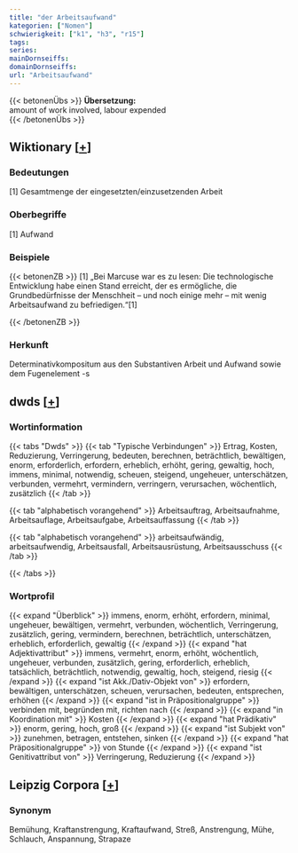 ```yaml
---
title: "der Arbeitsaufwand"
kategorien: ["Nomen"]
schwierigkeit: ["k1", "h3", "r15"]
tags:
series:
mainDornseiffs:
domainDornseiffs:
url: "Arbeitsaufwand"
---
```


{{< betonenÜbs >}}
**Übersetzung:**  
amount of work involved, labour expended  
{{< /betonenÜbs >}}

## Wiktionary [[+](https://de.wiktionary.org/wiki/Arbeitsaufwand)]

### Bedeutungen
[1] Gesamtmenge der eingesetzten/einzusetzenden Arbeit  

### Oberbegriffe
[1] Aufwand  

### Beispiele
{{< betonenZB >}}
[1] „Bei Marcuse war es zu lesen: Die technologische Entwicklung habe einen Stand erreicht, der es ermögliche, die Grundbedürfnisse der Menschheit – und noch einige mehr – mit wenig Arbeitsaufwand zu befriedigen.“[1]  

{{< /betonenZB >}}
### Herkunft
Determinativkompositum aus den Substantiven Arbeit und Aufwand sowie dem Fugenelement -s  



## dwds [[+](https://www.dwds.de/wb/Arbeitsaufwand)]

### Wortinformation
{{< tabs "Dwds" >}}
{{< tab "Typische Verbindungen" >}}
Ertrag, Kosten, Reduzierung, Verringerung, bedeuten, berechnen, beträchtlich, bewältigen, enorm, erforderlich, erfordern, erheblich, erhöht, gering, gewaltig, hoch, immens, minimal, notwendig, scheuen, steigend, ungeheuer, unterschätzen, verbunden, vermehrt, vermindern, verringern, verursachen, wöchentlich, zusätzlich
{{< /tab >}}

{{< tab "alphabetisch vorangehend" >}}
Arbeitsauftrag, Arbeitsaufnahme, Arbeitsauflage, Arbeitsaufgabe, Arbeitsauffassung
{{< /tab >}}

{{< tab "alphabetisch vorangehend" >}}
arbeitsaufwändig, arbeitsaufwendig, Arbeitsausfall, Arbeitsausrüstung, Arbeitsausschuss
{{< /tab >}}

{{< /tabs >}}

### Wortprofil
{{< expand "Überblick" >}} immens, enorm, erhöht, erfordern, minimal, ungeheuer, bewältigen, vermehrt, verbunden, wöchentlich, Verringerung, zusätzlich, gering, vermindern, berechnen, beträchtlich, unterschätzen, erheblich, erforderlich, gewaltig {{< /expand >}}
{{< expand "hat Adjektivattribut" >}} immens, vermehrt, enorm, erhöht, wöchentlich, ungeheuer, verbunden, zusätzlich, gering, erforderlich, erheblich, tatsächlich, beträchtlich, notwendig, gewaltig, hoch, steigend, riesig {{< /expand >}}
{{< expand "ist Akk./Dativ-Objekt von" >}} erfordern, bewältigen, unterschätzen, scheuen, verursachen, bedeuten, entsprechen, erhöhen {{< /expand >}}
{{< expand "ist in Präpositionalgruppe" >}} verbinden mit, begründen mit, richten nach {{< /expand >}}
{{< expand "in Koordination mit" >}} Kosten {{< /expand >}}
{{< expand "hat Prädikativ" >}} enorm, gering, hoch, groß {{< /expand >}}
{{< expand "ist Subjekt von" >}} zunehmen, betragen, entstehen, sinken {{< /expand >}}
{{< expand "hat Präpositionalgruppe" >}} von Stunde {{< /expand >}}
{{< expand "ist Genitivattribut von" >}} Verringerung, Reduzierung {{< /expand >}}

## Leipzig Corpora [[+](https://corpora.uni-leipzig.de/en/res?word=Arbeitsaufwand&corpusId=deu_newscrawl-public_2018)]


### Synonym
Bemühung, Kraftanstrengung, Kraftaufwand, Streß, Anstrengung, Mühe, Schlauch, Anspannung, Strapaze

